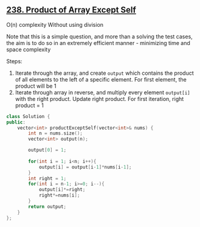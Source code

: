 ## [238. Product of Array Except Self](https://leetcode.com/problems/product-of-array-except-self/)

O(n) complexity
Without using division

Note that this is a simple question, and more than a solving the test cases, the aim is to do so in an extremely efficient manner - minimizing time and space complexity

Steps:
1. Iterate through the array, and create `output` which contains the product of all elements to the left of a specific element. For first element, the product will be 1
2. Iterate through array in reverse, and multiply every element `output[i]` with the right product. Update right product. For first iteration, right product = 1 

```cpp
class Solution {
public:
    vector<int> productExceptSelf(vector<int>& nums) {
        int n = nums.size();
        vector<int> output(n);

        output[0] = 1;
        
        for(int i = 1; i<n; i++){
            output[i] = output[i-1]*nums[i-1];
        }
        int right = 1;
        for(int i = n-1; i>=0; i--){
            output[i]*=right;
            right*=nums[i];
        }
        return output;
    }
};
```
